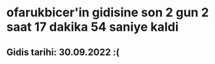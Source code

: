 # ofarukbicer'in gidisine son 2 gun 2 saat 17 dakika 54 saniye kaldi

## Gidis tarihi: 30.09.2022 :(
